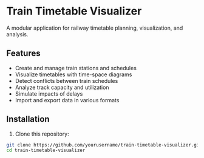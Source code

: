 # Train Timetable Visualizer

A modular application for railway timetable planning, visualization, and analysis.

## Features

- Create and manage train stations and schedules
- Visualize timetables with time-space diagrams
- Detect conflicts between train schedules
- Analyze track capacity and utilization
- Simulate impacts of delays
- Import and export data in various formats

## Installation

1. Clone this repository:
```bash
git clone https://github.com/yourusername/train-timetable-visualizer.git
cd train-timetable-visualizer
